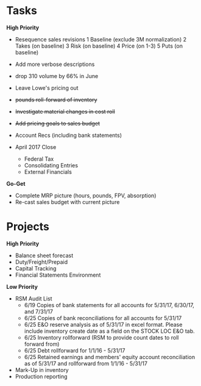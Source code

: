 Tasks
==============

**High Priority**
* Resequence sales revisions
    1	Baseline	(exclude 3M normalization)
    2	Takes	    (on baseline)
    3	Risk	    (on baseline)
    4	Price	    (on 1-3)
    5	Puts	    (on baseline)

* Add more verbose descriptions
* drop 310 volume by 66% in June
* Leave Lowe's pricing out
* ~~pounds roll-forward of inventory~~
* ~~Investigate material changes in cost roll~~
* ~~Add pricing goals to sales budget~~
* Account Recs (including bank statements)
* April 2017 Close
    * Federal Tax
    * Consolidating Entries
    * External Financials

**Go-Get**
* Complete MRP picture (hours, pounds, FPV, absorption)
* Re-cast sales budget with current picture

Projects
==========
**High Priority**

* Balance sheet forecast
* Duty/Freight/Prepaid
* Capital Tracking
* Financial Statements Environment

**Low Priority**

* RSM Audit List
    * 6/19  Copies of bank statements for all accounts for 5/31/17, 6/30/17, and 7/31/17
    * 6/25  Copies of bank reconciliations for all accounts for 5/31/17
    * 6/25  E&O reserve analysis as of 5/31/17 in excel format.  Please include inventory create date as a field on the STOCK LOC E&O tab.
    * 6/25  Inventory rollforward (RSM to provide count dates to roll forward from)
    * 6/25  Debt rollforward for 1/1/16 - 5/31/17
    * 6/25  Retained earnings and members' equity account reconciliation as of 5/31/17 and rollforward from 1/1/16 - 5/31/17
* Mark-Up in inventory
* Production reporting